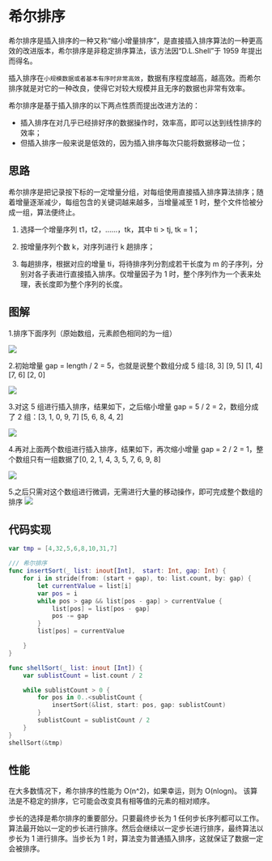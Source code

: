 # 希尔排序

希尔排序是插入排序的一种又称“缩小增量排序”，是直接插入排序算法的一种更高效的改进版本，希尔排序是非稳定排序算法，该方法因“D.L.Shell”于 1959 年提出而得名。

插入排序在`小规模数据或者基本有序时非常高效`，数据有序程度越高，越高效。而希尔排序就是对它的一种改良，使得它对较大规模并且无序的数据也非常有效率。

希尔排序是基于插入排序的以下两点性质而提出改进方法的：

- 插入排序在对几乎已经排好序的数据操作时，效率高，即可以达到线性排序的效率；
- 但插入排序一般来说是低效的，因为插入排序每次只能将数据移动一位；

## 思路

希尔排序是把记录按下标的一定增量分组，对每组使用直接插入排序算法排序；随着增量逐渐减少，每组包含的关键词越来越多，当增量减至 1 时，整个文件恰被分成一组，算法便终止。

1. 选择一个增量序列 t1，t2，……，tk，其中 ti > tj, tk = 1；

2. 按增量序列个数 k，对序列进行 k 趟排序；

3. 每趟排序，根据对应的增量 ti，将待排序列分割成若干长度为 m 的子序列，分别对各子表进行直接插入排序。仅增量因子为 1 时，整个序列作为一个表来处理，表长度即为整个序列的长度。

## 图解

1.排序下面序列（原始数组，元素颜色相同的为一组）

![](http://blog.oldbird.run/2020-08-16-15975445617852.jpg)

2.初始增量 gap = length / 2 = 5，也就是说整个数组分成 5 组:[8, 3] [9, 5] [1, 4] [7, 6] [2, 0]

![](http://blog.oldbird.run/2020-08-16-15975446080116.jpg)

3.对这 5 组进行插入排序，结果如下，之后缩小增量 gap = 5 / 2 = 2，数组分成了 2 组：[3, 1, 0, 9, 7] [5, 6, 8, 4, 2]

![](http://blog.oldbird.run/2020-08-16-15975446358965.jpg)

4.再对上面两个数组进行插入排序，结果如下，再次缩小增量 gap = 2 / 2 = 1，整个数组只有一组数据了[0, 2, 1, 4, 3, 5, 7, 6, 9, 8]

![](http://blog.oldbird.run/2020-08-16-15975446528591.jpg)

5.之后只需对这个数组进行微调，无需进行大量的移动操作，即可完成整个数组的排序
![](http://blog.oldbird.run/2020-08-16-15975446681583.jpg)

## 代码实现

```swift
var tmp = [4,32,5,6,8,10,31,7]

/// 希尔排序
func insertSort(_ list: inout[Int],  start: Int, gap: Int) {
    for i in stride(from: (start + gap), to: list.count, by: gap) {
        let currentValue = list[i]
        var pos = i
        while pos > gap && list[pos - gap] > currentValue {
            list[pos] = list[pos - gap]
            pos -= gap
        }
        list[pos] = currentValue

    }
}

func shellSort(_ list: inout [Int]) {
    var sublistCount = list.count / 2

    while sublistCount > 0 {
        for pos in 0..<sublistCount {
            insertSort(&list, start: pos, gap: sublistCount)
        }
        sublistCount = sublistCount / 2
    }
}
shellSort(&tmp)
```

## 性能

在大多数情况下，希尔排序的性能为 O(n^2)，如果幸运，则为 O(nlogn)。 该算法是不稳定的排序，它可能会改变具有相等值的元素的相对顺序。

步长的选择是希尔排序的重要部分。只要最终步长为 1 任何步长序列都可以工作。算法最开始以一定的步长进行排序。然后会继续以一定步长进行排序，最终算法以步长为 1 进行排序。当步长为 1 时，算法变为普通插入排序，这就保证了数据一定会被排序。

